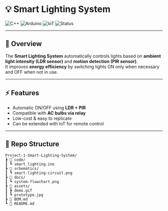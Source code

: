 # 💡 Smart Lighting System  

![C++](https://img.shields.io/badge/Language-C++-blue?logo=cplusplus)
![Arduino](https://img.shields.io/badge/Platform-Arduino-green?logo=arduino)
![IoT](https://img.shields.io/badge/Focus-IoT-yellow?logo=internetofthings)
![Status](https://img.shields.io/badge/Status-Active-brightgreen)

---

## 📌 Overview
The **Smart Lighting System** automatically controls lights based on **ambient light intensity (LDR sensor)** and **motion detection (PIR sensor)**.  
It improves **energy efficiency** by switching lights ON only when necessary and OFF when not in use.  

---

## ⚡ Features
- Automatic ON/OFF using **LDR + PIR**  
- Compatible with **AC bulbs via relay**  
- Low-cost & easy to replicate  
- Can be extended with IoT for remote control  

---

## 📂 Repo Structure
```text
Project-1-Smart-Lighting-System/
┣ 📂 code/
┃ ┗ smart_lighting.ino
┣ 📂 schematics/
┃ ┗ smart-lighting-circuit.png
┣ 📂 docs/
┃ ┗ system-flowchart.png
┣ 📂 assets/
┃ ┣ demo.gif
┃ ┗ prototype.jpg
┣ 📜 BOM.md
┗ 📜 README.md
